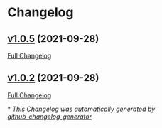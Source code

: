 # Changelog

## [v1.0.5](https://github.com/nanoframework/nanoFrameworkDeployer/tree/v1.0.5) (2021-09-28)

[Full Changelog](https://github.com/nanoframework/nanoFrameworkDeployer/compare/v1.0.2...v1.0.5)

## [v1.0.2](https://github.com/nanoframework/nanoFrameworkDeployer/tree/v1.0.2) (2021-09-28)

[Full Changelog](https://github.com/nanoframework/nanoFrameworkDeployer/compare/676c28342af82d5c48f936f8e25f80fd6bb3db1b...v1.0.2)



\* *This Changelog was automatically generated by [github_changelog_generator](https://github.com/github-changelog-generator/github-changelog-generator)*
